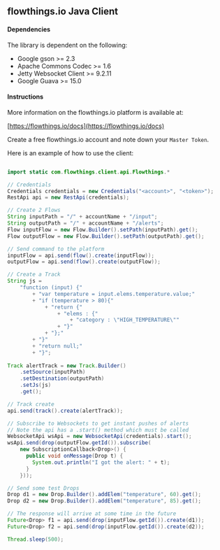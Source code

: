 ## flowthings.io Java Client

#### Dependencies
The library is dependent on the following:

* Google gson >= 2.3
* Apache Commons Codec >= 1.6
* Jetty Websocket Client >= 9.2.11
* Google Guava >= 15.0

#### Instructions
More information on the flowthings.io platform is available at:

[https://flowthings.io/docs](https://flowthings.io/docs)

Create a free flowthings.io account and note down your `Master Token`.

Here is an example of how to use the client:

```java

import static com.flowthings.client.api.Flowthings.*

// Credentials
Credentials credentials = new Credentials("<account>", "<token>");
RestApi api = new RestApi(credentials);

// Create 2 Flows
String inputPath = "/" + accountName + "/input";
String outputPath = "/" + accountName + "/alerts";
Flow inputFlow = new Flow.Builder().setPath(inputPath).get();
Flow outputFlow = new Flow.Builder().setPath(outputPath).get();

// Send command to the platform
inputFlow = api.send(flow().create(inputFlow));
outputFlow = api.send(flow().create(outputFlow));

// Create a Track
String js = 
    "function (input) {"
        + "var temperature = input.elems.temperature.value;"
        + "if (temperature > 80){"
            + "return {"
                + "elems : {" 
                    + "category : \"HIGH_TEMPERATURE\""
                + "}"
            + "};"
        + "}"
        + "return null;"
        + "}";
 
Track alertTrack = new Track.Builder()
	.setSource(inputPath)
	.setDestination(outputPath)
	.setJs(js)
	.get();

// Track create
api.send(track().create(alertTrack));

// Subscribe to Websockets to get instant pushes of alerts
// Note the api has a .start() method which must be called
WebsocketApi wsApi = new WebsocketApi(credentials).start();
wsApi.send(drop(outputFlow.getId()).subscribe(
    new SubscriptionCallback<Drop>() {
      public void onMessage(Drop t) {
        System.out.println("I got the alert: " + t);
      }
    }));

// Send some test Drops
Drop d1 = new Drop.Builder().addElem("temperature", 60).get();
Drop d2 = new Drop.Builder().addElem("temperature", 85).get();

// The response will arrive at some time in the future
Future<Drop> f1 = api.send(drop(inputFlow.getId()).create(d1));
Future<Drop> f2 = api.send(drop(inputFlow.getId()).create(d2));

Thread.sleep(500);
```

